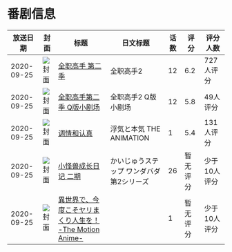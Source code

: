 # 番剧信息

|放送日期|封面|标题|日文标题|话数|评分|评分人数|
|---|---|---|---|---|---|---|
|2020-09-25|![封面](https://lain.bgm.tv/pic/cover/c/76/c3/217235_0t0CP.jpg)|[全职高手 第二季](https://bangumi.tv/subject/217235)|全职高手2|12|6.2|727人评分|
|2020-09-25|![封面](https://lain.bgm.tv/pic/cover/c/d2/79/315740_g44fg.jpg)|[全职高手第二季 Q版小剧场](https://bangumi.tv/subject/315740)|全职高手2 Q版小剧场|12|5.8|49人评分|
|2020-09-25|![封面](https://bangumi.tv/img/no_icon_subject.png)|[调情和认真](https://bangumi.tv/subject/316042)|浮気と本気 THE ANIMATION|1|5.4|131人评分|
|2020-09-25|![封面](https://lain.bgm.tv/pic/cover/c/33/c4/318579_2w6ww.jpg)|[小怪兽成长日记 二期](https://bangumi.tv/subject/318579)|かいじゅうステップ ワンダバダ 第2シリーズ|26|暂无评分|少于10人评分|
|2020-09-25|![封面](https://bangumi.tv/img/no_icon_subject.png)|[異世界で、今度こそヤリまくり人生を！ -The Motion Anime-](https://bangumi.tv/subject/350990)||1|暂无评分|少于10人评分|
